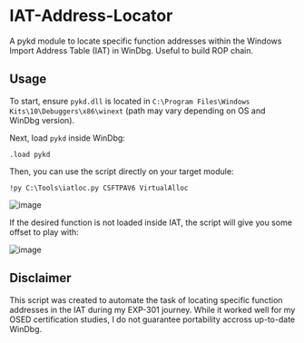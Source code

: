 # IAT-Address-Locator
A pykd module to locate specific function addresses within the Windows Import Address Table (IAT) in WinDbg. Useful to build ROP chain.


## Usage
To start, ensure `pykd.dll` is located in `C:\Program Files\Windows Kits\10\Debuggers\x86\winext` (path may vary depending on OS and WinDbg version).

Next, load `pykd` inside WinDbg:
```shell
.load pykd
```

Then, you can use the script directly on your target module:
```shell
!py C:\Tools\iatloc.py CSFTPAV6 VirtualAlloc
```

![image](https://github.com/user-attachments/assets/d3880894-fa75-426e-b499-e194dcd75601)

If the desired function is not loaded inside IAT, the script will give you some offset to play with:

![image](https://github.com/user-attachments/assets/a36ba7f8-92cf-400c-a3e7-428eb3a6c25a)


## Disclaimer
This script was created to automate the task of locating specific function addresses in the IAT during my EXP-301 journey. While it worked well for my OSED certification studies, I do not guarantee portability accross up-to-date WinDbg.

